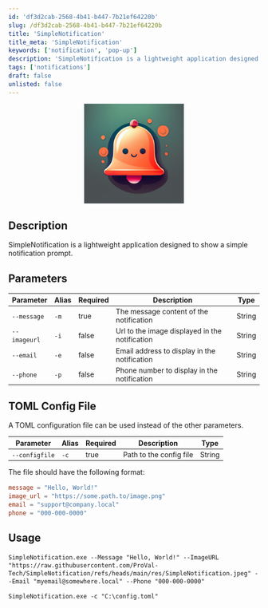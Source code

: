 ```yaml
---
id: 'df3d2cab-2568-4b41-b447-7b21ef64220b'
slug: /df3d2cab-2568-4b41-b447-7b21ef64220b
title: 'SimpleNotification'
title_meta: 'SimpleNotification'
keywords: ['notification', 'pop-up']
description: 'SimpleNotification is a lightweight application designed to show a simple notification prompt.'
tags: ['notifications']
draft: false
unlisted: false
---
```


<p align="center">
  <img src="../../static/img/apps-simple-notification/SimpleNotification.jpeg" alt="Simple Notification Icon" width="200" />
</p>

## Description

SimpleNotification is a lightweight application designed to show a simple notification prompt.

## Parameters

| Parameter    | Alias | Required | Description                                    | Type   |
| ------------ | ----- | -------- | ---------------------------------------------- | ------ |
| `--message`  | `-m`  | true     | The message content of the notification        | String |
| `--imageurl` | `-i`  | false    | Url to the image displayed in the notification | String |
| `--email`    | `-e`  | false    | Email address to display in the notification   | String |
| `--phone`    | `-p`  | false    | Phone number to display in the notification    | String |

## TOML Config File

A TOML configuration file can be used instead of the other parameters.

| Parameter      | Alias | Required | Description             | Type   |
| -------------- | ----- | -------- | ----------------------- | ------ |
| `--configfile` | `-c`  | true     | Path to the config file | String |

The file should have the following format:

```toml
message = "Hello, World!"
image_url = "https://some.path.to/image.png"
email = "support@company.local"
phone = "000-000-0000"
```

## Usage

```shell
SimpleNotification.exe --Message "Hello, World!" --ImageURL "https://raw.githubusercontent.com/ProVal-Tech/SimpleNotification/refs/heads/main/res/SimpleNotification.jpeg" --Email "myemail@somewhere.local" --Phone "000-000-0000"
```

```shell
SimpleNotification.exe -c "C:\config.toml"
```
